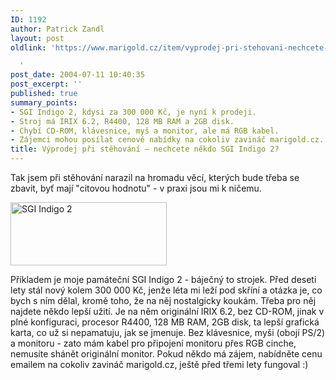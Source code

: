 ```yaml
---
ID: 1192
author: Patrick Zandl
layout: post
oldlink: 'https://www.marigold.cz/item/vyprodej-pri-stehovani-nechcete-nekdo-sgi-indigo-2

  '
post_date: 2004-07-11 10:40:35
post_excerpt: ''
published: true
summary_points:
- SGI Indigo 2, kdysi za 300 000 Kč, je nyní k prodeji.
- Stroj má IRIX 6.2, R4400, 128 MB RAM a 2GB disk.
- Chybí CD-ROM, klávesnice, myš a monitor, ale má RGB kabel.
- Zájemci mohou posílat cenové nabídky na cokoliv zavináč marigold.cz.
title: Výprodej při stěhování – nechcete někdo SGI Indigo 2?
---
```


<p>
Tak jsem při stěhování narazil na hromadu věcí, kterých bude třeba se zbavit, byť mají &quot;citovou hodnotu&quot; - v praxi jsou mi k ničemu. </p>

<div class="rightbox"> <img src="/wp-content/uploads/20040711-indigo2.jpg" alt="SGI Indigo 2" width="250" height="101" /></div>
<p>
Příkladem je moje památeční SGI Indigo 2 - báječný to strojek. Před deseti lety stál nový kolem 300 000 Kč, jenže léta mi leží pod skříní a otázka je, co bych s ním dělal, kromě toho, že na něj nostalgicky koukám. Třeba pro něj najdete někdo lepší užití. Je na něm originální IRIX 6.2, bez CD-ROM, jinak v plné konfiguraci, procesor R4400, 128 MB RAM, 2GB disk, ta lepší grafická karta, co už si nepamatuju, jak se jmenuje. Bez klávesnice, myši (obojí PS/2) a monitoru - zato mám kabel pro připojení monitoru přes RGB cinche, nemusíte shánět originální monitor. Pokud někdo má zájem, nabídněte cenu emailem na cokoliv zavináč marigold.cz, ještě před třemi lety fungoval :)</p>